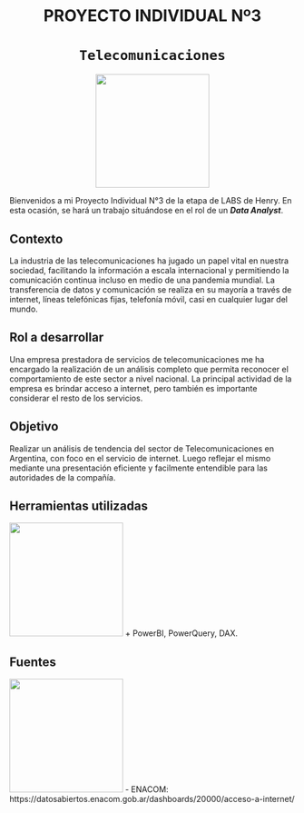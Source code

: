 # <h1 align=center> **PROYECTO INDIVIDUAL Nº3** </h1>

# <h1 align=center>**`Telecomunicaciones`**</h1>

<p align="center">
<img src = 'https://www.ceupe.com/images/easyblog_articles/2745/b2ap3_large_tecnologas-de-las-telecomunicaciones.jpg' height = 200>
</p>

Bienvenidos a mi Proyecto Individual N°3 de la etapa de LABS de Henry. En esta ocasión, se hará un trabajo situándose en el rol de un ***Data Analyst***. 

## **Contexto**

La industria de las telecomunicaciones ha jugado un papel vital en nuestra sociedad, facilitando la información a escala internacional y permitiendo la comunicación continua incluso en medio de una pandemia mundial. La transferencia de datos y comunicación se realiza en su mayoría a través de internet, líneas telefónicas fijas, telefonía móvil, casi en cualquier lugar del mundo.

## **Rol a desarrollar**

Una empresa prestadora de servicios de telecomunicaciones me ha encargado la realización de un análisis completo que permita reconocer el comportamiento de este sector a nivel nacional. La principal actividad de la empresa es brindar acceso a internet, pero también es importante considerar el resto de los servicios.

## **Objetivo**

Realizar un análisis de tendencia del sector de Telecomunicaciones en Argentina, con foco en el servicio de internet. Luego reflejar el mismo mediante una presentación eficiente y facilmente entendible para las autoridades de la compañía.

## **Herramientas utilizadas**
<img src = 'https://datascientest.com/es/wp-content/uploads/sites/7/2020/10/power-bi-logo-1.jpg' height = 200>
+ PowerBI, PowerQuery, DAX.

## **Fuentes**
<img src = 'https://enacom.gob.ar/multimedia/noticias/N/201801/archivo_20180131012432_8996_720x447.jpg' height = 200>
- ENACOM: https://datosabiertos.enacom.gob.ar/dashboards/20000/acceso-a-internet/